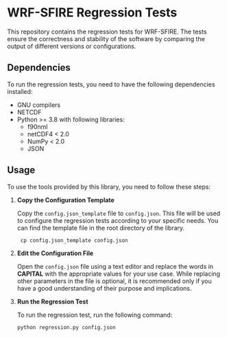 # WRF-SFIRE Regression Tests

This repository contains the regression tests for WRF-SFIRE. The tests ensure the correctness and stability of the software by comparing the output of different versions or configurations.

## Dependencies

To run the regression tests, you need to have the following dependencies installed:

- GNU compilers
- NETCDF
- Python >= 3.8 with following libraries:
  - f90nml
  - netCDF4 < 2.0
  - NumPy < 2.0
  - JSON

## Usage

To use the tools provided by this library, you need to follow these steps:

1. **Copy the Configuration Template**

   Copy the `config.json_template` file to `config.json`. This file will be used to configure the regression tests according to your specific needs. You can find the template file in the root directory of the library.
   ```shell
    cp config.json_template config.json
    ```

2. **Edit the Configuration File**

   Open the `config.json` file using a text editor and replace the words in **CAPITAL** with the appropriate values for your use case. While replacing other parameters in the file is optional, it is recommended only if you have a good understanding of their purpose and implications.

3. **Run the Regression Test**

    To run the regression test, run the following command:
    ```shell
    python regression.py config.json
    ```



